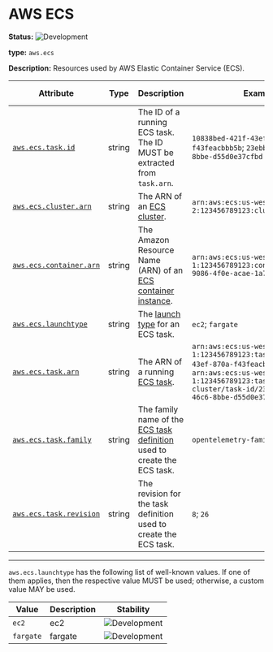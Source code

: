<!--- Hugo front matter used to generate the website version of this page:
linkTitle: ECS
--->

# AWS ECS

<!-- semconv resource.aws.ecs -->
<!-- NOTE: THIS TEXT IS AUTOGENERATED. DO NOT EDIT BY HAND. -->
<!-- see templates/registry/markdown/snippet.md.j2 -->
<!-- prettier-ignore-start -->
<!-- markdownlint-capture -->
<!-- markdownlint-disable -->


**Status:** ![Development](https://img.shields.io/badge/-development-blue)

**type:** `aws.ecs`

**Description:** Resources used by AWS Elastic Container Service (ECS).

| Attribute  | Type | Description  | Examples  | [Requirement Level](https://opentelemetry.io/docs/specs/semconv/general/attribute-requirement-level/) | Stability |
|---|---|---|---|---|---|
| [`aws.ecs.task.id`](/docs/attributes-registry/aws.md) | string | The ID of a running ECS task. The ID MUST be extracted from `task.arn`. | `10838bed-421f-43ef-870a-f43feacbbb5b`; `23ebb8ac-c18f-46c6-8bbe-d55d0e37cfbd` | `Conditionally Required` If and only if `task.arn` is populated. | ![Development](https://img.shields.io/badge/-development-blue) |
| [`aws.ecs.cluster.arn`](/docs/attributes-registry/aws.md) | string | The ARN of an [ECS cluster](https://docs.aws.amazon.com/AmazonECS/latest/developerguide/clusters.html). | `arn:aws:ecs:us-west-2:123456789123:cluster/my-cluster` | `Recommended` | ![Development](https://img.shields.io/badge/-development-blue) |
| [`aws.ecs.container.arn`](/docs/attributes-registry/aws.md) | string | The Amazon Resource Name (ARN) of an [ECS container instance](https://docs.aws.amazon.com/AmazonECS/latest/developerguide/ECS_instances.html). | `arn:aws:ecs:us-west-1:123456789123:container/32624152-9086-4f0e-acae-1a75b14fe4d9` | `Recommended` | ![Development](https://img.shields.io/badge/-development-blue) |
| [`aws.ecs.launchtype`](/docs/attributes-registry/aws.md) | string | The [launch type](https://docs.aws.amazon.com/AmazonECS/latest/developerguide/launch_types.html) for an ECS task. | `ec2`; `fargate` | `Recommended` | ![Development](https://img.shields.io/badge/-development-blue) |
| [`aws.ecs.task.arn`](/docs/attributes-registry/aws.md) | string | The ARN of a running [ECS task](https://docs.aws.amazon.com/AmazonECS/latest/developerguide/ecs-account-settings.html#ecs-resource-ids). | `arn:aws:ecs:us-west-1:123456789123:task/10838bed-421f-43ef-870a-f43feacbbb5b`; `arn:aws:ecs:us-west-1:123456789123:task/my-cluster/task-id/23ebb8ac-c18f-46c6-8bbe-d55d0e37cfbd` | `Recommended` | ![Development](https://img.shields.io/badge/-development-blue) |
| [`aws.ecs.task.family`](/docs/attributes-registry/aws.md) | string | The family name of the [ECS task definition](https://docs.aws.amazon.com/AmazonECS/latest/developerguide/task_definitions.html) used to create the ECS task. | `opentelemetry-family` | `Recommended` | ![Development](https://img.shields.io/badge/-development-blue) |
| [`aws.ecs.task.revision`](/docs/attributes-registry/aws.md) | string | The revision for the task definition used to create the ECS task. | `8`; `26` | `Recommended` | ![Development](https://img.shields.io/badge/-development-blue) |

---

`aws.ecs.launchtype` has the following list of well-known values. If one of them applies, then the respective value MUST be used; otherwise, a custom value MAY be used.

| Value  | Description | Stability |
|---|---|---|
| `ec2` | ec2 | ![Development](https://img.shields.io/badge/-development-blue) |
| `fargate` | fargate | ![Development](https://img.shields.io/badge/-development-blue) |

<!-- markdownlint-restore -->
<!-- prettier-ignore-end -->
<!-- END AUTOGENERATED TEXT -->
<!-- endsemconv -->
